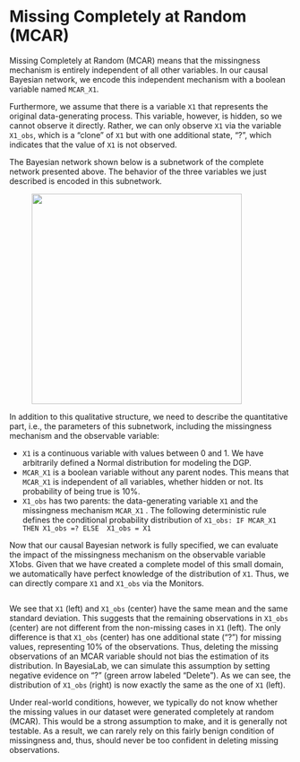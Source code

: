 # Missing Completely at Random (MCAR)

Missing Completely at Random (MCAR) means that the missingness mechanism is entirely independent of all other variables. In our causal Bayesian network, we encode this independent mechanism with a boolean variable named `MCAR_X1`.

Furthermore, we assume that there is a variable `X1` that represents the original data-generating process. This variable, however, is hidden, so we cannot observe it directly. Rather, we can only observe `X1` via the variable `X1_obs`, which is a “clone” of `X1` but with one additional state, “?”, which indicates that the value of `X1` is not observed.

The Bayesian network shown below is a subnetwork of the complete network presented above. The behavior of the three variables we just described is encoded in this subnetwork.

<figure><img src="https://res.cloudinary.com/dvr3obmlj/image/upload/v1690933206/MCARX1_sqtc3t.svg" alt="" width="375"><figcaption></figcaption></figure>

In addition to this qualitative structure, we need to describe the quantitative part, i.e., the parameters of this subnetwork, including the missingness mechanism and the observable variable:

* `X1` is a continuous variable with values between 0 and 1. We have arbitrarily defined a Normal distribution for modeling the DGP.
* `MCAR_X1` is a boolean variable without any parent nodes. This means that `MCAR_X1` is independent of all variables, whether hidden or not. Its probability of being true is 10%.
* `X1_obs` has two parents: the data-generating variable `X1` and the missingness mechanism `MCAR_X1` . The following deterministic rule defines the conditional probability distribution of `X1_obs: IF MCAR_X1  THEN X1_obs =? ELSE  X1_obs = X1`&#x20;

Now that our causal Bayesian network is fully specified, we can evaluate the impact of the missingness mechanism on the observable variable X1obs. Given that we have created a complete model of this small domain, we automatically have perfect knowledge of the distribution of `X1`. Thus, we can directly compare `X1` and `X1_obs` via the Monitors.

<figure><img src="https://res.cloudinary.com/dvr3obmlj/image/upload/v1690933905/MissingValuesProcessingX1_walbsy.svg" alt=""><figcaption></figcaption></figure>

We see that `X1` (left) and `X1_obs` (center) have the same mean and the same standard deviation. This suggests that the remaining observations in `X1_obs` (center) are not different from the non-missing cases in `X1` (left). The only difference is that `X1_obs` (center) has one additional state (“?”) for missing values, representing 10% of the observations. Thus, deleting the missing observations of an MCAR variable should not bias the estimation of its distribution. In BayesiaLab, we can simulate this assumption by setting negative evidence on “?” (green arrow labeled “Delete”). As we can see, the distribution of `X1_obs` (right) is now exactly the same as the one of `X1` (left).

Under real-world conditions, however, we typically do not know whether the missing values in our dataset were generated completely at random (MCAR). This would be a strong assumption to make, and it is generally not testable. As a result, we can rarely rely on this fairly benign condition of missingness and, thus, should never be too confident in deleting missing observations.

